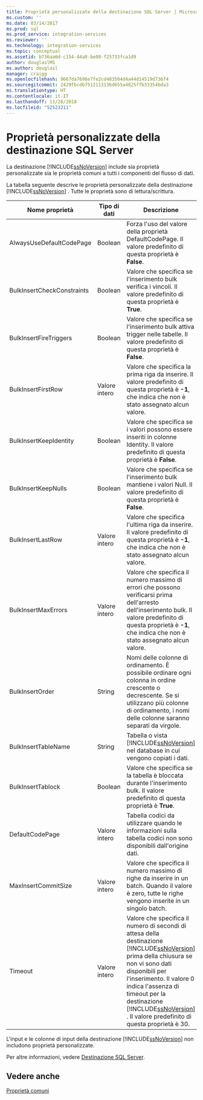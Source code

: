 ```yaml
---
title: Proprietà personalizzate della destinazione SQL Server | Microsoft Docs
ms.custom: ''
ms.date: 03/14/2017
ms.prod: sql
ms.prod_service: integration-services
ms.reviewer: ''
ms.technology: integration-services
ms.topic: conceptual
ms.assetid: b736aa6d-c154-44a0-be08-f25733fca1d9
author: douglaslMS
ms.author: douglasl
manager: craigg
ms.openlocfilehash: 9667da7696e7fe2cd483504d4a44d14519d736f4
ms.sourcegitcommit: 2429fbcdb751211313bd655a4825ffb33354bda3
ms.translationtype: HT
ms.contentlocale: it-IT
ms.lasthandoff: 11/28/2018
ms.locfileid: "52523211"
---
```

# <a name="sql-server-destination-custom-properties"></a>Proprietà personalizzate della destinazione SQL Server
  La destinazione [!INCLUDE[ssNoVersion](../../includes/ssnoversion-md.md)] include sia proprietà personalizzate sia le proprietà comuni a tutti i componenti del flusso di dati.  
  
 La tabella seguente descrive le proprietà personalizzate della destinazione [!INCLUDE[ssNoVersion](../../includes/ssnoversion-md.md)] . Tutte le proprietà sono di lettura/scrittura.  
  
|Nome proprietà|Tipo di dati|Descrizione|  
|-------------------|---------------|-----------------|  
|AlwaysUseDefaultCodePage|Boolean|Forza l'uso del valore della proprietà DefaultCodePage. Il valore predefinito di questa proprietà è **False**.|  
|BulkInsertCheckConstraints|Boolean|Valore che specifica se l'inserimento bulk verifica i vincoli. Il valore predefinito di questa proprietà è **True**.|  
|BulkInsertFireTriggers|Boolean|Valore che specifica se l'inserimento bulk attiva trigger nelle tabelle. Il valore predefinito di questa proprietà è **False**.|  
|BulkInsertFirstRow|Valore intero|Valore che specifica la prima riga da inserire. Il valore predefinito di questa proprietà è **-1**, che indica che non è stato assegnato alcun valore.|  
|BulkInsertKeepIdentity|Boolean|Valore che specifica se i valori possono essere inseriti in colonne Identity. Il valore predefinito di questa proprietà è **False**.|  
|BulkInsertKeepNulls|Boolean|Valore che specifica se l'inserimento bulk mantiene i valori Null. Il valore predefinito di questa proprietà è **False**.|  
|BulkInsertLastRow|Valore intero|Valore che specifica l'ultima riga da inserire. Il valore predefinito di questa proprietà è **-1**, che indica che non è stato assegnato alcun valore.|  
|BulkInsertMaxErrors|Valore intero|Valore che specifica il numero massimo di errori che possono verificarsi prima dell'arresto dell'inserimento bulk. Il valore predefinito di questa proprietà è **-1**, che indica che non è stato assegnato alcun valore.|  
|BulkInsertOrder|String|Nomi delle colonne di ordinamento. È possibile ordinare ogni colonna in ordine crescente o decrescente. Se si utilizzano più colonne di ordinamento, i nomi delle colonne saranno separati da virgole.|  
|BulkInsertTableName|String|Tabella o vista [!INCLUDE[ssNoVersion](../../includes/ssnoversion-md.md)] nel database in cui vengono copiati i dati.|  
|BulkInsertTablock|Boolean|Valore che specifica se la tabella è bloccata durante l'inserimento bulk. Il valore predefinito di questa proprietà è **True**.|  
|DefaultCodePage|Valore intero|Tabella codici da utilizzare quando le informazioni sulla tabella codici non sono disponibili dall'origine dati.|  
|MaxInsertCommitSize|Valore intero|Valore che specifica il numero massimo di righe da inserire in un batch. Quando il valore è zero, tutte le righe vengono inserite in un singolo batch.|  
|Timeout|Valore intero|Valore che specifica il numero di secondi di attesa della destinazione [!INCLUDE[ssNoVersion](../../includes/ssnoversion-md.md)] prima della chiusura se non vi sono dati disponibili per l'inserimento. Il valore 0 indica l'assenza di timeout per la destinazione [!INCLUDE[ssNoVersion](../../includes/ssnoversion-md.md)] . Il valore predefinito di questa proprietà è 30.|  
  
 L'input e le colonne di input della destinazione [!INCLUDE[ssNoVersion](../../includes/ssnoversion-md.md)] non includono proprietà personalizzate.  
  
 Per altre informazioni, vedere [Destinazione SQL Server](../../integration-services/data-flow/sql-server-destination.md).  
  
## <a name="see-also"></a>Vedere anche  
 [Proprietà comuni](https://msdn.microsoft.com/library/51973502-5cc6-4125-9fce-e60fa1b7b796)  
  
  
